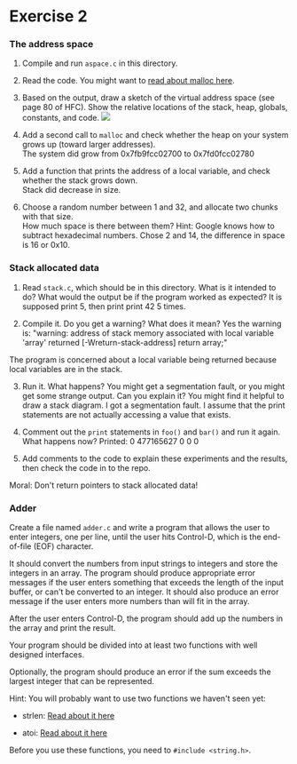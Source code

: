 # Exercise 2

### The address space

1. Compile and run `aspace.c` in this directory.

2. Read the code.  You might want to [read about malloc here](https://www.tutorialspoint.com/c_standard_library/c_function_malloc.htm).

3. Based on the output, draw a sketch of the virtual address space (see page 80 of HFC).  Show the relative locations of the stack, heap, globals, constants, and code.
![](stack.jpg)

4. Add a second call to `malloc` and check whether the heap on your system grows up (toward larger addresses).  
The system did grow from 0x7fb9fcc02700 to 0x7fd0fcc02780

5. Add a function that prints the address of a local variable, and check whether the stack grows down.  
Stack did decrease in size.

6. Choose a random number between 1 and 32, and allocate two chunks with that size.  
How much space is there between them?  Hint: Google knows how to subtract hexadecimal numbers.
Chose 2 and 14, the difference in space is 16 or 0x10.

### Stack allocated data

1.  Read `stack.c`, which should be in this directory.  What is it
intended to do?  What would the output be if the program worked as
expected?
It is supposed print 5, then print print 42 5 times.

2.  Compile it.  Do you get a warning?  What does it mean?
Yes the warning is: "warning: address of stack memory associated with local variable
      'array' returned [-Wreturn-stack-address]
    return array;"

The program is concerned about a local variable being returned because local variables are in the stack.

3.  Run it.  What happens?  You might get a segmentation fault, or you might get
some strange output.  Can you explain it?  You might find it
helpful to draw a stack diagram.
I got a segmentation fault. I assume that the print statements are not actually accessing a value that exists.

4.  Comment out the `print` statements in `foo()` and `bar()` and run
it again.  What happens now?
Printed:
0
477165627
0
0
0


5.  Add comments to the code to explain these experiments and the results,
then check the code in to the repo.

Moral: Don't return pointers to stack allocated data!


### Adder

Create a file named `adder.c` and write a program that allows the user to enter integers, one per line, until the user hits Control-D, which is the end-of-file (EOF) character.

It should convert the numbers from input strings to integers and store the integers in an array.  The program should produce appropriate error messages if the user enters something that exceeds the length of the input buffer, or can't be converted to an integer.  It should also produce an error message if the user enters more numbers than will fit in the array.

After the user enters Control-D, the program should add up the numbers in the array and print the result.  

Your program should be divided into at least two functions with well designed interfaces.

Optionally, the program should produce an error if the sum exceeds the largest integer that can be represented.

Hint: You will probably want to use two functions we haven't seen yet:

* strlen: [Read about it here](https://www.tutorialspoint.com/c_standard_library/c_function_strlen.htm)

* atoi: [Read about it here](https://www.tutorialspoint.com/c_standard_library/c_function_atoi.htm)

Before you use these functions, you need to `#include <string.h>`.
